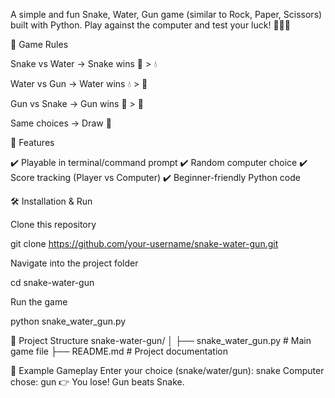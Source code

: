 A simple and fun Snake, Water, Gun game (similar to Rock, Paper, Scissors) built with Python.
Play against the computer and test your luck! 🐍💧🔫

📌 Game Rules

Snake vs Water → Snake wins 🐍 > 💧

Water vs Gun → Water wins 💧 > 🔫

Gun vs Snake → Gun wins 🔫 > 🐍

Same choices → Draw 🤝

🚀 Features

✔️ Playable in terminal/command prompt
✔️ Random computer choice
✔️ Score tracking (Player vs Computer)
✔️ Beginner-friendly Python code

🛠️ Installation & Run

Clone this repository

git clone https://github.com/your-username/snake-water-gun.git


Navigate into the project folder

cd snake-water-gun


Run the game

python snake_water_gun.py

📂 Project Structure
snake-water-gun/
│
├── snake_water_gun.py   # Main game file
├── README.md            # Project documentation

🎯 Example Gameplay
Enter your choice (snake/water/gun): snake
Computer chose: gun
👉 You lose! Gun beats Snake.
